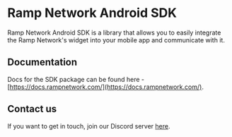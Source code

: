 # Ramp Network Android SDK

Ramp Network Android SDK is a library that allows you to easily integrate the Ramp Network's widget into your mobile app and communicate with it.

## Documentation

Docs for the SDK package can be found here - [https://docs.rampnetwork.com/](https://docs.rampnetwork.com/).

## Contact us

If you want to get in touch, join our Discord server [here](https://discord.gg/gPDbBGQ).
